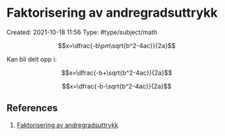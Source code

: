 # Faktorisering av andregradsuttrykk
Created: 2021-10-18 11:56
Type: #type/subject/math

$$x=\dfrac{-b\pm\sqrt{b^2-4ac}}{2a}$$

Kan bli delt opp i:

$$x=\dfrac{-b+\sqrt{b^2-4ac}}{2a}$$

$$x=\dfrac{-b-\sqrt{b^2-4ac}}{2a}$$

## References
1. [Faktorisering av andregradsuttrykk](https://www.matematikk.org/artikkel.html?tid=154629&within_tid=154625)